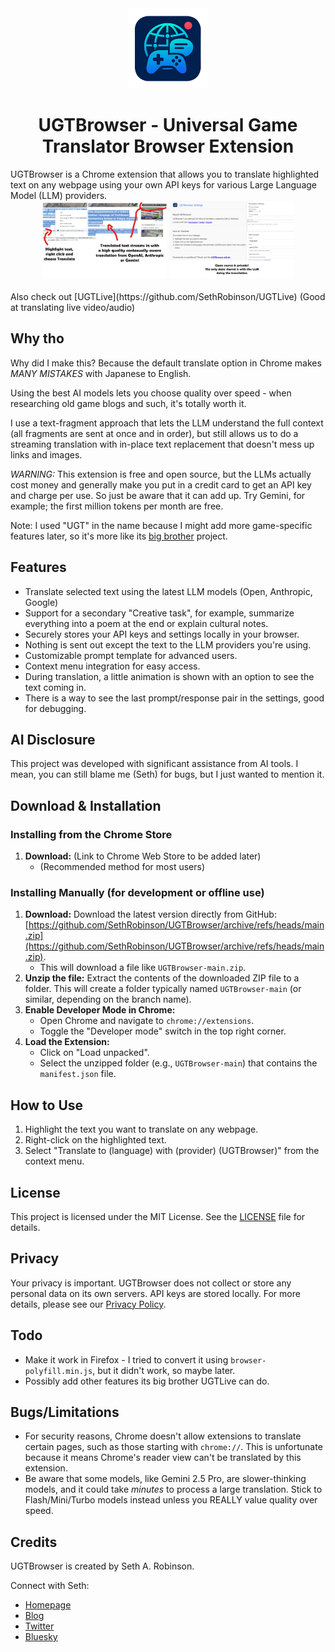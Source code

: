 <div align="center">
  <img src="icon256.png" alt="UGTBrowser Icon" width="128"/>
</div>

<div align="center">

# UGTBrowser - Universal Game Translator Browser Extension

</div>
UGTBrowser is a Chrome extension that allows you to translate highlighted text on any webpage using your own API keys for various Large Language Model (LLM) providers.
<br>
<div align="center">
  <a href="media/ugtbrowser_1.png"><img src="media/ugtbrowser_1.png" alt="UGTBrowser Screenshot 1" width="200"/></a>
  <a href="media/ugtbrowser_2.png"><img src="media/ugtbrowser_2.png" alt="UGTBrowser Screenshot 2" width="200"/></a>
</div>
<br>
Also check out [UGTLive](https://github.com/SethRobinson/UGTLive) (Good at translating live video/audio)

## Why tho

Why did I make this? Because the default translate option in Chrome makes *MANY MISTAKES* with Japanese to English.

Using the best AI models lets you choose quality over speed - when researching old game blogs and such, it's totally worth it.

I use a text-fragment approach that lets the LLM understand the full context (all fragments are sent at once and in order), but still allows us to do a streaming translation with in-place text replacement that doesn't mess up links and images.

*WARNING:* This extension is free and open source, but the LLMs actually cost money and generally make you put in a credit card to get an API key and charge per use.  So just be aware that it can add up.  Try Gemini, for example; the first million tokens per month are free.

Note:  I used "UGT" in the name because I might add more game-specific features later, so it's more like its [big brother](https://github.com/SethRobinson/UGTLive) project.

## Features

*   Translate selected text using the latest LLM models (Open, Anthropic, Google)
* Support for a secondary "Creative task", for example, summarize everything into a poem at the end or explain cultural notes.
*   Securely stores your API keys and settings locally in your browser.  
*   Nothing is sent out except the text to the LLM providers you're using.
*   Customizable prompt template for advanced users.
*   Context menu integration for easy access.
*   During translation, a little animation is shown with an option to see the text coming in.
*   There is a way to see the last prompt/response pair in the settings, good for debugging.


## AI Disclosure

This project was developed with significant assistance from AI tools.  I mean, you can still blame me (Seth) for bugs, but I just wanted to mention it.

## Download & Installation

### Installing from the Chrome Store

1.  **Download:** (Link to Chrome Web Store to be added later)
    *   (Recommended method for most users)

### Installing Manually (for development or offline use)

1.  **Download:** Download the latest version directly from GitHub: [https://github.com/SethRobinson/UGTBrowser/archive/refs/heads/main.zip](https://github.com/SethRobinson/UGTBrowser/archive/refs/heads/main.zip).
    *   This will download a file like `UGTBrowser-main.zip`.
2.  **Unzip the file:** Extract the contents of the downloaded ZIP file to a folder. This will create a folder typically named `UGTBrowser-main` (or similar, depending on the branch name).
3.  **Enable Developer Mode in Chrome:**
    *   Open Chrome and navigate to `chrome://extensions`.
    *   Toggle the "Developer mode" switch in the top right corner.
4.  **Load the Extension:**
    *   Click on "Load unpacked".
    *   Select the unzipped folder (e.g., `UGTBrowser-main`) that contains the `manifest.json` file.

## How to Use

1.  Highlight the text you want to translate on any webpage.
2.  Right-click on the highlighted text.
3.  Select "Translate to (language) with (provider) (UGTBrowser)" from the context menu.

## License

This project is licensed under the MIT License. See the [LICENSE](LICENSE) file for details.

## Privacy

Your privacy is important. UGTBrowser does not collect or store any personal data on its own servers. API keys are stored locally. For more details, please see our [Privacy Policy](privacy_policy.md).

## Todo

* Make it work in Firefox - I tried to convert it using `browser-polyfill.min.js`, but it didn't work, so maybe later.
* Possibly add other features its big brother UGTLive can do.

## Bugs/Limitations

* For security reasons, Chrome doesn't allow extensions to translate certain pages, such as those starting with `chrome://`. This is unfortunate because it means Chrome's reader view can't be translated by this extension.
* Be aware that some models, like Gemini 2.5 Pro, are slower-thinking models, and it could take *minutes* to process a large translation.  Stick to Flash/Mini/Turbo models instead unless you REALLY value quality over speed.

## Credits

UGTBrowser is created by Seth A. Robinson.

Connect with Seth:

*   [Homepage](https://www.rtsoft.com/)
*   [Blog](https://www.codedojo.com/)
*   [Twitter](https://twitter.com/rtsoft)
*   [Bluesky](https://bsky.app/profile/rtsoft.com) 